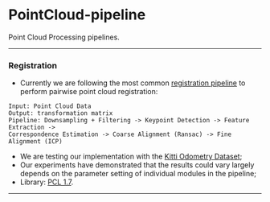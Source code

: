 # PointCloud-pipeline
Point Cloud Processing pipelines.

---------------
### Registration
- Currently we are following the most common [registration pipeline](http://pointclouds.org/documentation/tutorials/registration_api.php) to perform pairwise point cloud registration:
```
Input: Point Cloud Data
Output: transformation matrix
Pipeline: Downsampling + Filtering -> Keypoint Detection -> Feature Extraction -> 
Correspondence Estimation -> Coarse Alignment (Ransac) -> Fine Alignment (ICP) 
```

- We are testing our implementation with the [Kitti Odometry Dataset](http://www.cvlibs.net/datasets/kitti/eval_odometry.php);
- Our experiments have demonstrated that the results could vary largely depends on the parameter setting of individual modules in the pipeline;
- Library: [PCL 1.7](http://pointclouds.org/).

---------------
